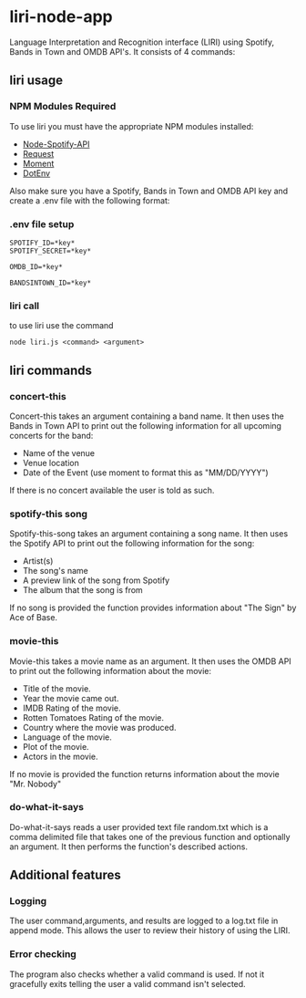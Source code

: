 # liri-node-app
Language Interpretation and Recognition interface (LIRI) using Spotify, Bands in Town and OMDB API's. It consists of 4 commands:

## liri usage

### NPM Modules Required

To use liri you must have the appropriate NPM modules installed:

* [Node-Spotify-API](https://www.npmjs.com/package/node-spotify-api)
* [Request](https://www.npmjs.com/package/request)
* [Moment](https://www.npmjs.com/package/moment)
* [DotEnv](https://www.npmjs.com/package/dotenv)

Also make sure you have a Spotify, Bands in Town and OMDB API key and create a .env file with the following format:

### .env file setup

```
SPOTIFY_ID=*key*
SPOTIFY_SECRET=*key*

OMDB_ID=*key*

BANDSINTOWN_ID=*key*
```

### liri call

to use liri use the command

``` node liri.js <command> <argument> ```

## liri commands

### concert-this

Concert-this takes an argument containing a band name. It then uses the Bands in Town API to print out the following information for all upcoming concerts for the band:

* Name of the venue
* Venue location
* Date of the Event (use moment to format this as "MM/DD/YYYY")
     
 If there is no concert available the user is told as such.
 
 ### spotify-this song
 
 Spotify-this-song takes an argument containing a song name. It then uses the Spotify API to print out the following information for the song:
 
 * Artist(s)
 * The song's name
 * A preview link of the song from Spotify
 * The album that the song is from
     
 If no song is provided the function provides information about "The Sign" by Ace of Base.
 
 ### movie-this
 
 Movie-this takes a movie name as an argument. It then uses the OMDB API to print out the following information about the movie:
 
* Title of the movie.
* Year the movie came out.
* IMDB Rating of the movie.
* Rotten Tomatoes Rating of the movie.
* Country where the movie was produced.
* Language of the movie.
* Plot of the movie.
* Actors in the movie.
 
 If no movie is provided the function returns information about the movie "Mr. Nobody"
 
 ### do-what-it-says
 
 Do-what-it-says reads a user provided text file random.txt which is a comma delimited file that takes one of the previous function and optionally an argument. It then performs the function's described actions.
 
 ## Additional features
 
 ### Logging
 The user command,arguments, and results are logged to a log.txt file in append mode. This allows the user to review their history of using the LIRI.
 
 ### Error checking
 The program also checks whether a valid command is used. If not it gracefully exits telling the user a valid command isn't selected.
 
 
 
